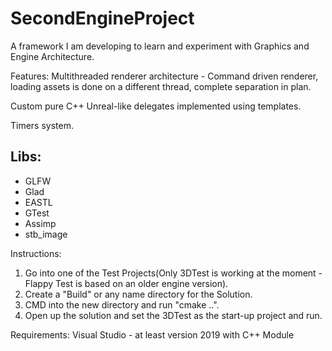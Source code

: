 # SecondEngineProject
A framework I am developing to learn and experiment with Graphics and Engine Architecture.

Features:
Multithreaded renderer architecture - Command driven renderer, loading assets is done on a different thread, complete separation in plan.

Custom pure C++ Unreal-like delegates implemented using templates.

Timers system.

## Libs:
- GLFW
- Glad
- EASTL
- GTest
- Assimp
- stb_image

Instructions:
1. Go into one of the Test Projects(Only 3DTest is working at the moment - Flappy Test is based on an older engine version).
2. Create a "Build" or any name directory for the Solution.
3. CMD into the new directory and run "cmake ..".
4. Open up the solution and set the 3DTest as the start-up project and run.

Requirements:
Visual Studio - at least version 2019 with C++ Module
